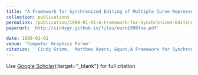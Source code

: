 ```yaml
---
title: "A Framework for Synchronized Editing of Multiple Curve Representations"
collection: publications
permalink: /publication/1998-01-01-A-Framework-for-Synchronized-Editing-of-Multiple-Curve-Representations
paperurl: 'http://cindygr.github.io/files/euro1998fse.pdf'

date: 1998-01-01
venue: 'Computer Graphics Forum'
citation: ' Cindy Grimm,  Matthew Ayers, &quot;A Framework for Synchronized Editing of Multiple Curve Representations.&quot; Computer Graphics Forum, 1998.'
---
```

Use [Google Scholar](https://scholar.google.com/scholar?q=A+Framework+for+Synchronized+Editing+of+Multiple+Curve+Representations){:target="_blank"} for full citation